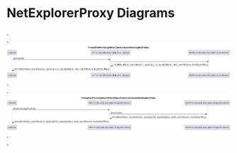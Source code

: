 # NetExplorerProxy Diagrams
.  
.  
![PromptForProvidingAllMacTablesCausesReadingMacTablesFromMatrCache](./100_ProvideMacTablesOfAllDevices.png)  
.  
.  
![PromptForProvidingMacTablesOfSpecificDeviceCausesReadingMacTable](./101_ProvideMacTableOfSpecificDevice.png)  
.  
.  